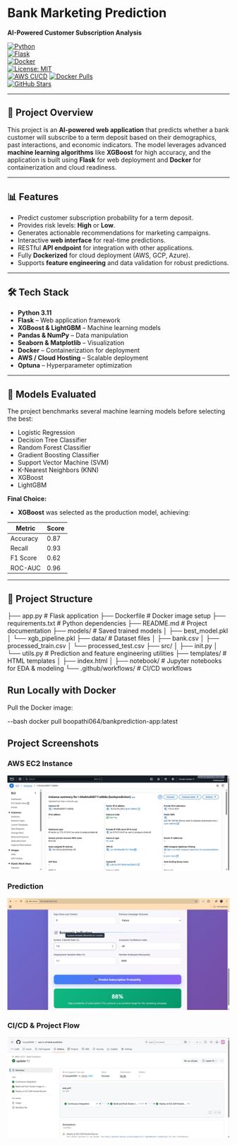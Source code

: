 # Bank Marketing Prediction
**AI-Powered Customer Subscription Analysis**

[![Python](https://img.shields.io/badge/python-3.8-blue?logo=python)](https://www.python.org/)  
[![Flask](https://img.shields.io/badge/flask-2.3.2-orange?logo=flask)](https://flask.palletsprojects.com/)  
[![Docker](https://img.shields.io/badge/docker-20.10-blue?logo=docker)](https://www.docker.com/)  
[![License: MIT](https://img.shields.io/badge/license-MIT-green)](LICENSE)  
[![AWS CI/CD](https://github.com/boopathi063/aws-ci-cd-bank-prediction/actions/workflows/aws.yml/badge.svg)](https://github.com/boopathi063/aws-ci-cd-bank-prediction/actions/workflows/aws.yml)
[![Docker Pulls](https://img.shields.io/docker/pulls/boopathi064/bankprediction-app)](https://hub.docker.com/r/boopathi064/bankprediction-app)  
[![GitHub Stars](https://img.shields.io/github/stars/boopathi063/aws-ci-cd-bank-prediction?style=social)](https://github.com/boopathi063/aws-ci-cd-bank-prediction/stargazers)  

---

## 🚀 Project Overview
This project is an **AI-powered web application** that predicts whether a bank customer will subscribe to a term deposit based on their demographics, past interactions, and economic indicators. The model leverages advanced **machine learning algorithms** like **XGBoost** for high accuracy, and the application is built using **Flask** for web deployment and **Docker** for containerization and cloud readiness.

---

## 📊 Features
- Predict customer subscription probability for a term deposit.
- Provides risk levels: **High** or **Low**.
- Generates actionable recommendations for marketing campaigns.
- Interactive **web interface** for real-time predictions.
- RESTful **API endpoint** for integration with other applications.
- Fully **Dockerized** for cloud deployment (AWS, GCP, Azure).
- Supports **feature engineering** and data validation for robust predictions.

---

## 🛠️ Tech Stack
- **Python 3.11**
- **Flask** – Web application framework
- **XGBoost & LightGBM** – Machine learning models
- **Pandas & NumPy** – Data manipulation
- **Seaborn & Matplotlib** – Visualization
- **Docker** – Containerization for deployment
- **AWS / Cloud Hosting** – Scalable deployment
- **Optuna** – Hyperparameter optimization

---

## 🤖 Models Evaluated  
The project benchmarks several machine learning models before selecting the best:  

- Logistic Regression  
- Decision Tree Classifier  
- Random Forest Classifier  
- Gradient Boosting Classifier  
- Support Vector Machine (SVM)  
- K-Nearest Neighbors (KNN)  
- XGBoost  
- LightGBM  

**Final Choice:**  
- **XGBoost** was selected as the production model, achieving:  

| Metric   | Score |
|----------|-------|
| Accuracy | 0.87  |
| Recall   | 0.93  |
| F1 Score | 0.62  |
| ROC-AUC  | 0.96  |

---


## 📂 Project Structure
├── app.py # Flask application
├── Dockerfile # Docker image setup
├── requirements.txt # Python dependencies
├── README.md # Project documentation
├── models/ # Saved trained models
│ ├── best_model.pkl
│ └── xgb_pipeline.pkl
├── data/ # Dataset files
│ ├── bank.csv
│ ├── processed_train.csv
│ └── processed_test.csv
├── src/
│ ├── init.py
│ └── utils.py # Prediction and feature engineering utilities
├── templates/ # HTML templates
│ ├── index.html
│
├── notebook/ # Jupyter notebooks for EDA & modeling
└── .github/workflows/ # CI/CD workflows 

## Run Locally with Docker

Pull the Docker image:

--bash
docker pull boopathi064/bankprediction-app:latest

## Project Screenshots

### AWS EC2 Instance
![EC2 Instance](results/aws_ec2_instance_summary.jpg)

### Prediction
![Prediction](results/prediction_positive.jpg)

### CI/CD & Project Flow
![CI/CD Flow](results/ci_cd_pipeline_flow.jpg)

